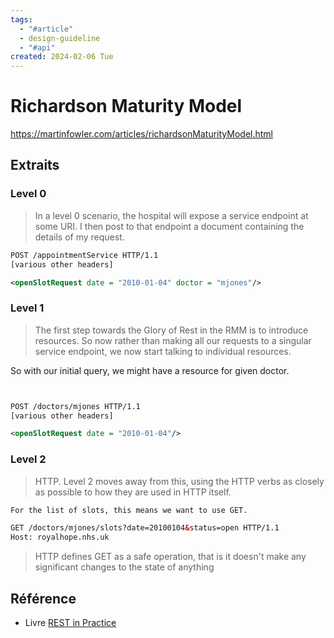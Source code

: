 ```yaml
---
tags:
  - "#article"
  - design-guideline
  - "#api"
created: 2024-02-06 Tue
---
```


# Richardson Maturity Model
https://martinfowler.com/articles/richardsonMaturityModel.html

## Extraits

### Level 0
> In a level 0 scenario, the hospital will expose a service endpoint at some URI. I then post to that endpoint a document containing the details of my request.

```XML
POST /appointmentService HTTP/1.1
[various other headers]

<openSlotRequest date = "2010-01-04" doctor = "mjones"/>
```
### Level 1
> The first step towards the Glory of Rest in the RMM is to introduce resources. So now rather than making all our requests to a singular service endpoint, we now start talking to individual resources.

So with our initial query, we might have a resource for given doctor.
```xml


POST /doctors/mjones HTTP/1.1
[various other headers]

<openSlotRequest date = "2010-01-04"/>
```
### Level 2
> HTTP. Level 2 moves away from this, using the HTTP verbs as closely as possible to how they are used in HTTP itself.

```xml
For the list of slots, this means we want to use GET.

GET /doctors/mjones/slots?date=20100104&status=open HTTP/1.1
Host: royalhope.nhs.uk
```

> HTTP defines GET as a safe operation, that is it doesn't make any significant changes to the state of anything


## Référence
* Livre [REST in Practice](https://www.amazon.ca/REST-Practice-Hypermedia-Systems-Architecture/dp/0596805829/ref=tmm_pap_swatch_0?_encoding=UTF8&qid=1707235059&sr=8-1)